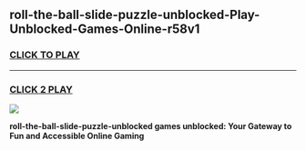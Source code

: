 
## roll-the-ball-slide-puzzle-unblocked-Play-Unblocked-Games-Online-r58v1
<h3>
<a href="https://premium76.site?title=roll-the-ball-slide-puzzle-unblocked&ref=25A">CLICK TO PLAY</a></h3>
<hr>

<h3>
<a href="https://premium76.site?title=roll-the-ball-slide-puzzle-unblocked&ref=25A">CLICK 2 PLAY</a>
  
</h3>

<a href="https://premium76.site?title=roll-the-ball-slide-puzzle-unblocked&ref=25A"><img src="https://clearcache.store/games.png"></a>


**roll-the-ball-slide-puzzle-unblocked games unblocked: Your Gateway to Fun and Accessible Online Gaming**
